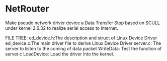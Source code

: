 NetRouter
=========

Make pseudo network driver device a Data Transfer Stop based on SCULL under kernel 2.6.32 to realize serial access to internet.

FILE TREE:
ed_device.h:The description and struct of Linux Device Driver
ed_device.c:The main driver file to derive Linux Device Driver
server.c:   The server to listen to the coming of data packet
WriteData:  Test the function of server.c
LoadDevice: Load the driver into the kernel.
